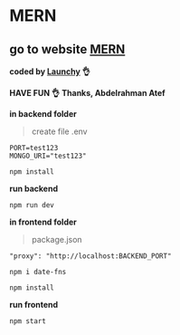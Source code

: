 # MERN

## go to website [MERN]()

<b>coded by [Launchy](https://linklaunchy.vercel.app/launchy) 👌</b>

**HAVE FUN 👌**
**Thanks, Abdelrahman Atef**

**in backend folder**

> create file .env

```
PORT=test123
MONGO_URI="test123"
```

```
npm install
```

**run backend**

```
npm run dev
```

**in frontend folder**

> package.json

```
"proxy": "http://localhost:BACKEND_PORT"
```

```
npm i date-fns
```

```
npm install
```

**run frontend**

```
npm start
```

